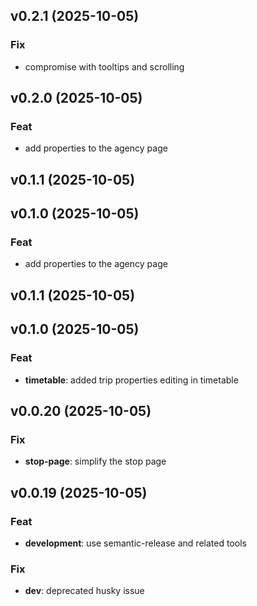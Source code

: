 ## v0.2.1 (2025-10-05)

### Fix

- compromise with tooltips and scrolling

## v0.2.0 (2025-10-05)

### Feat

- add properties to the agency page

## v0.1.1 (2025-10-05)

## v0.1.0 (2025-10-05)

### Feat

- add properties to the agency page

## v0.1.1 (2025-10-05)

## v0.1.0 (2025-10-05)

### Feat

- **timetable**: added trip properties editing in timetable

## v0.0.20 (2025-10-05)

### Fix

- **stop-page**: simplify the stop page

## v0.0.19 (2025-10-05)

### Feat

- **development**: use semantic-release and related tools

### Fix

- **dev**: deprecated husky issue
